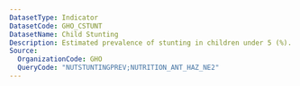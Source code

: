 ```yaml
---
DatasetType: Indicator
DatasetCode: GHO_CSTUNT
DatasetName: Child Stunting
Description: Estimated prevalence of stunting in children under 5 (%).
Source:
  OrganizationCode: GHO
  QueryCode: "NUTSTUNTINGPREV;NUTRITION_ANT_HAZ_NE2"
---
```


